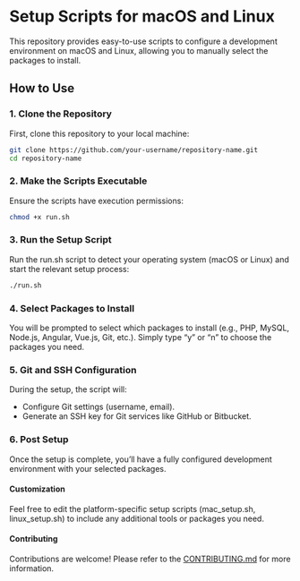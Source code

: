 # Setup Scripts for macOS and Linux

This repository provides easy-to-use scripts to configure a development environment on macOS and Linux, allowing you to manually select the packages to install.

## How to Use

### 1. Clone the Repository

First, clone this repository to your local machine:

```bash
git clone https://github.com/your-username/repository-name.git
cd repository-name
```

### 2. Make the Scripts Executable

Ensure the scripts have execution permissions:

```bash 
chmod +x run.sh
```

### 3. Run the Setup Script

Run the run.sh script to detect your operating system (macOS or Linux) and start the relevant setup process:

```bash
./run.sh
```

### 4. Select Packages to Install

You will be prompted to select which packages to install (e.g., PHP, MySQL, Node.js, Angular, Vue.js, Git, etc.). Simply type “y” or “n” to choose the packages you need.

### 5. Git and SSH Configuration

During the setup, the script will:

- Configure Git settings (username, email).
- Generate an SSH key for Git services like GitHub or Bitbucket.

### 6. Post Setup

Once the setup is complete, you’ll have a fully configured development environment with your selected packages.

#### Customization

Feel free to edit the platform-specific setup scripts (mac_setup.sh, linux_setup.sh) to include any additional tools or packages you need.

#### Contributing

Contributions are welcome! Please refer to the [CONTRIBUTING.md](https://github.com/rajanvijayan/developer-setup/blob/main/CONTRIBUTING.md) for more information.

